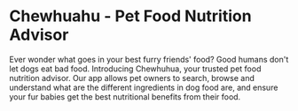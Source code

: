 # Chewhuahu - Pet Food Nutrition Advisor

Ever wonder what goes in your best furry friends' food? Good humans don't let dogs eat bad food. Introducing Chewhuhua, your trusted pet food nutrition advisor. Our app allows pet owners to search, browse and understand what are the different ingredients in dog food are, and ensure your fur babies get the best nutritional benefits from their food.
